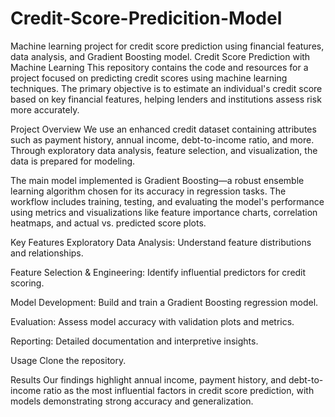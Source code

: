 # Credit-Score-Predicition-Model
Machine learning project for credit score prediction using financial features, data analysis, and Gradient Boosting model.
Credit Score Prediction with Machine Learning
This repository contains the code and resources for a project focused on predicting credit scores using machine learning techniques. The primary objective is to estimate an individual's credit score based on key financial features, helping lenders and institutions assess risk more accurately.

Project Overview
We use an enhanced credit dataset containing attributes such as payment history, annual income, debt-to-income ratio, and more. Through exploratory data analysis, feature selection, and visualization, the data is prepared for modeling.

The main model implemented is Gradient Boosting—a robust ensemble learning algorithm chosen for its accuracy in regression tasks. The workflow includes training, testing, and evaluating the model's performance using metrics and visualizations like feature importance charts, correlation heatmaps, and actual vs. predicted score plots.

Key Features
Exploratory Data Analysis: Understand feature distributions and relationships.

Feature Selection & Engineering: Identify influential predictors for credit scoring.

Model Development: Build and train a Gradient Boosting regression model.

Evaluation: Assess model accuracy with validation plots and metrics.

Reporting: Detailed documentation and interpretive insights.

Usage
Clone the repository.


Results
Our findings highlight annual income, payment history, and debt-to-income ratio as the most influential factors in credit score prediction, with models demonstrating strong accuracy and generalization.
